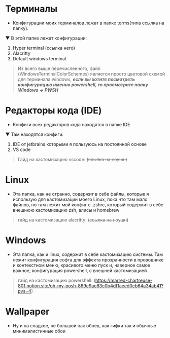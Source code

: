 # Терминалы
* Конфигурации моих терминалов лежат в папке terms(типа ссылка на папку).

▼  В этой папке лежат конфигурации:
   1. Hyper terminal (ссылка него)
   2. Alacritty
   3. Default windows terminal
> Из всего выше перечисленного, файл (WindowsTerminalColorSchemes) является просто цветовой схемой для терминала windows, ***если вы хотите посмотреть конфигурацию именно powershell, то просмотрите папку Windows → PWSH***

# Редакторы кода (IDE)
* Конфиги всех редакторов кода находятся в папке IDE
  
▼  Там находятся конфиги:
  1. IDE от jetbrains которыми я пользуюсь на постоянной основе
  2. VS code
> Гайд на кастомизацию vscode: ~~(ссылка на ноушн)~~

# Linux
* Эта папка, как не странно, содержит в себе файлы, которые я использую для кастомизации моего Linux, пока что там мало файлов, но там лежит мой конфиг с .zshrc, который содержит в себе внешнюю кастомизацию zsh, алисы и homebrew
> гайд на кастомизацию alacritty: ~~(ссылка на ноушн)~~

# Windows
* Эта папка, как и linux, содержит в себе кастомизацию системы. Там лежит конфигурация софта для эффекта прозрачности в проводнике и контекстном меню, красивого меню пуск и, наверное самое важное, конфигурация powershell, с внешней кастомизацией
> гайд на кастомизацию powershell: (https://marred-chartreuse-801.notion.site/oh-my-posh-869e9ae83c0b4df1aeed0cb64a34ab41?pvs=4)

# Wallpaper
* Ну и на сладкое, не большой пак обоев, как гифки так и обычные минималистичные обои
